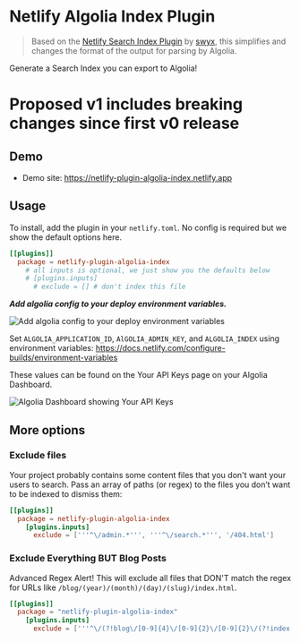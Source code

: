 # Netlify Algolia Index Plugin

> Based on the [Netlify Search Index Plugin](https://github.com/sw-yx/netlify-plugin-search-index) by [swyx](https://github.com/sw-yx), this simplifies and changes the format of the output for parsing by Algolia.

Generate a Search Index you can export to Algolia!

# Proposed v1 includes breaking changes since first v0 release

## Demo

- Demo site: https://netlify-plugin-algolia-index.netlify.app

## Usage

To install, add the plugin in your `netlify.toml`. No config is required but we show the default options here.

```toml
[[plugins]]
  package = netlify-plugin-algolia-index
    # all inputs is optional, we just show you the defaults below
    # [plugins.inputs]
      # exclude = [] # don't index this file
```

***Add algolia config to your deploy environment variables.***

![Add algolia config to your deploy environment variables](https://user-images.githubusercontent.com/956290/85300382-63c66400-b49e-11ea-82a9-045ac58f26e5.png)

Set `ALGOLIA_APPLICATION_ID`, `AlGOLIA_ADMIN_KEY`, and `ALGOLIA_INDEX` using environment variables: https://docs.netlify.com/configure-builds/environment-variables

These values can be found on the Your API Keys page on your Algolia Dashboard.

![Algolia Dashboard showing Your API Keys](https://user-images.githubusercontent.com/956290/85300545-983a2000-b49e-11ea-9170-8818a66d7d9b.png)

## More options

### Exclude files

Your project probably contains some content files that you don't want your users to search. Pass an array of paths (or regex) to the files you don’t want to be indexed to dismiss them:

```toml
[[plugins]]
  package = netlify-plugin-algolia-index
    [plugins.inputs]
      exclude = ['''^\/admin.*''', '''^\/search.*''', '/404.html']
```

### Exclude Everything BUT Blog Posts

Advanced Regex Alert! This will exclude all files that DON'T match the regex for URLs like `/blog/(year)/(month)/(day)/(slug)/index.html`.

```toml
[[plugins]]
  package = "netlify-plugin-algolia-index"
    [plugins.inputs]
      exclude = ['''^\/(?!blog\/[0-9]{4}\/[0-9]{2}\/[0-9]{2}\/(?!index.html)).*''']
```